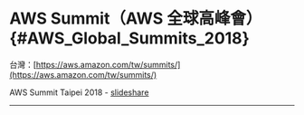 # AWS Summit（AWS 全球高峰會） {#AWS_Global_Summits_2018}

台灣：[https://aws.amazon.com/tw/summits/](https://aws.amazon.com/tw/summits/)

AWS Summit Taipei 2018 - [slideshare](https://www.slideshare.net/AmazonWebServices/tag/tpe-summit-2018)

---



